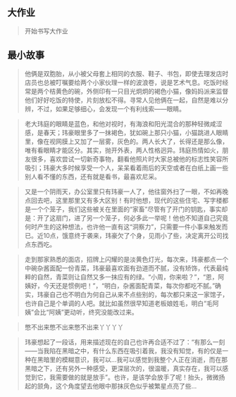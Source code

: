 ## 大作业

> 开始书写大作业

## 最小故事

> 他俩是双胞胎，从小被父母套上相同的衣服、鞋子、书包，即使去理发店时店员也总被叮嘱要给两个小家伙理一样的波浪卷，说是艺术气息。吃饭时经常是两个桔黄色的碗，外侧印有一只目光炯炯的褐色小猫，像妈妈派来监督他们好好吃饭的特使，片刻放松不得。寻常人见他俩在一起，自然是难以分辨，不过，如果足够细心，会发现一个有利线索——眼睛。

> 老大玮庭的眼睛是蓝色，和他对视时，有海浪和阳光混合的那种轻微咸涩感，是春天；玮豪眼里多了一抹褐色，犹如碗上那只小猫，小猫跳进人眼睛里，像在视网膜上又加了一层雾，灰色的。两人长大了，长得还是那么像，唯有看眼睛才能区分。其实，抛开外表，两人性格迥异。玮庭热情如火，朋友很多，喜欢尝试一切新奇事物，翻看他照片时大家总被他的标志性笑容所吸引；玮豪大多时候享受一个人，呆呆看着雨后的天空或者在白纸上画一些别人看不懂的东西，还有就是看书，最喜欢尼采。

> 又是一个阴雨天，办公室里只有玮豪一人了，他往窗外扫了一眼，不如再晚点回去吧，这里那里又有多大区别！有时他想，现代的这些住宅、写字楼都是一个个笼子，我们这些被关在里面的“家畜”尽管有了开门的钥匙，事实却是：开了这扇门，进了另一个笼子，何必多此一举呢！他也不知道自己究竟何时产生的这种想法，也许他一直有这“洞察力”，只需要一件小事来触发而已。近10点，饿意终于袭来，玮豪欠了个身，见雨小了些，决定离开公司找点东西吃。

> 走到那家熟悉的面店，招牌上闪耀的是淡黄色灯光，每次来，玮豪都点一个中碗杂酱面配一份青菜，玮豪最喜欢面有劲道而不腻，没有矫饰，代表最纯粹的自然，青菜则让自然又多一抹应有的绿。“小周，你来啦？”，“恩，阿姨好，今天还是惯例吧！”，“明白，杂酱面配青菜，每次你都吃不腻。”确实，玮豪自己也不明白为何自己从来不点些别的，每次都只来这一家馆子，也许自己是个单调的人吧。就比如虽然很早知道老板娘姓毛，明白“毛阿姨”会比“阿姨”更动听，终究没能改过来。

> 憋不出来憋不出来憋不出来丫丫丫丫

> 玮豪想起了一段话，用来描述现在的自己也许再合适不过了：“有那么一刻——当我陷在黑暗之中，有什么东西在吸引着我，我没有知觉，有的仅是一种在黑暗里的模糊意识，我可以...我可以感觉到我整个人正在消逝，而在那黑暗之下，还有另外一种感受，更深层次的，很温暖，真实存在，我可以感觉到它，我需要做的就是放手”。也许，是该学会放手了呢！抬头，微微扬起的颔角，这个角度望去他眼中那抹灰色似乎被繁星点亮了些...
